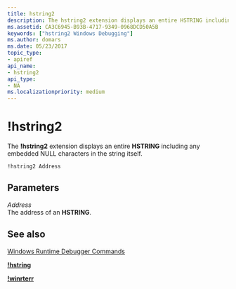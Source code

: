 ```yaml
---
title: hstring2
description: The hstring2 extension displays an entire HSTRING including any embedded NULL characters in the string itself.
ms.assetid: CA3C6945-B93B-4717-9349-0968DCD50A5B
keywords: ["hstring2 Windows Debugging"]
ms.author: domars
ms.date: 05/23/2017
topic_type:
- apiref
api_name:
- hstring2
api_type:
- NA
ms.localizationpriority: medium
---
```


# !hstring2


The **!hstring2** extension displays an entire **HSTRING** including any embedded NULL characters in the string itself.

```dbgcmd
!hstring2 Address
```

## <span id="Parameters"></span><span id="parameters"></span><span id="PARAMETERS"></span>Parameters


<span id="Address"></span><span id="address"></span><span id="ADDRESS"></span>*Address*  
The address of an **HSTRING**.

## <span id="see_also"></span>See also


[Windows Runtime Debugger Commands](windows-runtime-debugger-commands.md)

[**!hstring**](-hstring.md)

[**!winrterr**](-winrterr.md)

 

 






